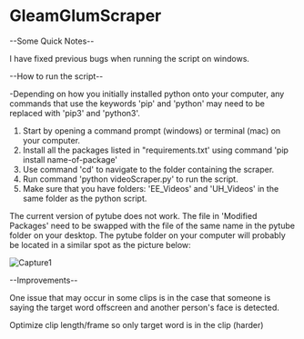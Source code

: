 # GleamGlumScraper

--Some Quick Notes--

I have fixed previous bugs when running the script on windows.

--How to run the script--

-Depending on how you initially installed python onto your computer, any commands that use the keywords 'pip' and 'python' may need to be replaced with 'pip3' and 'python3'.

1) Start by opening a command prompt (windows) or terminal (mac) on your computer.
2) Install all the packages listed in "requirements.txt' using command 'pip install name-of-package' 
3) Use command 'cd' to navigate to the folder containing the scraper.
4) Run command 'python videoScraper.py' to run the script.
5) Make sure that you have folders: 'EE_Videos' and 'UH_Videos' in the same folder as the python script. 

The current version of pytube does not work. The file in 'Modified Packages' need to be swapped with the file of the same name in the pytube folder on your desktop. The pytube folder on your computer will probably be located in a similar spot as the picture below:

![Capture1](https://user-images.githubusercontent.com/65328908/167334203-5110cc25-5782-4315-bac7-6d812e2f133a.PNG)



--Improvements--

One issue that may occur in some clips is in the case that someone is saying the target word offscreen and another person's face is detected. 
 
Optimize clip length/frame so only target word is in the clip (harder)
